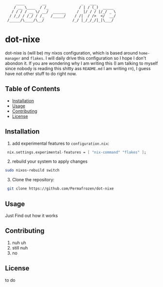```ascii
     ____        __                _   ___         
    / __ \____  / /_              / | / (_)  _____ 
   / / / / __ \/ __/  ______     /  |/ / / |/_/ _ \
  / /_/ / /_/ / /_   /_____/    / /|  / />  </  __/
 /_____/\____/\__/             /_/ |_/_/_/|_|\___/ 
```

# dot-nixe
dot-nixe is (will be) my nixos configuration, which is based around `home-manager` and `flakes`. I will daily drive this configuration so I hope I don't abondon it. If you are wondering why I am writing this (I am talking to myself since nobody is reading this shitty ass `README.md` I am writing rn), I guess have not other stuff to do right now.

## Table of Contents
- [Installation](#installation)
- [Usage](#usage)
- [Contributing](#contributing)
- [License](#license)

## Installation


1. add experimental features to `configuration.nix`:
```nix
 nix.settings.experimental-features = [ "nix-command" "flakes" ];
 ```

2. rebuild your system to apply changes
```bash
sudo nixos-rebuild switch
```
3. Clone the repository:
```bash
 git clone https://github.com/Permafrozen/dot-nixe
```

## Usage
Just Find out how it works

## Contributing
1. nuh uh
2. still nuh
3. no

## License
to do
